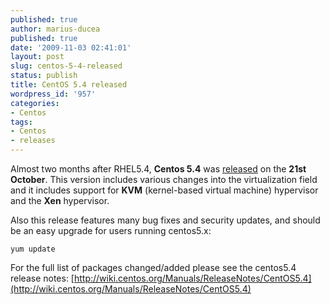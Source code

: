```yaml
---
published: true
author: marius-ducea
published: true
date: '2009-11-03 02:41:01'
layout: post
slug: centos-5-4-released
status: publish
title: CentOS 5.4 released
wordpress_id: '957'
categories:
- Centos
tags:
- Centos
- releases
---
```


Almost two months after RHEL5.4, **Centos 5.4** was [released](http://lists.centos.org/pipermail/centos-announce/2009-October/016195.html) on the **21st October**. This version includes various changes into the virtualization field and it includes support for **KVM** (kernel-based virtual machine) hypervisor and the **Xen** hypervisor.

Also this release features many bug fixes and security updates, and should be an easy upgrade for users running centos5.x:
```
yum update
```

For the full list of packages changed/added please see the centos5.4 release notes: [http://wiki.centos.org/Manuals/ReleaseNotes/CentOS5.4](http://wiki.centos.org/Manuals/ReleaseNotes/CentOS5.4)
